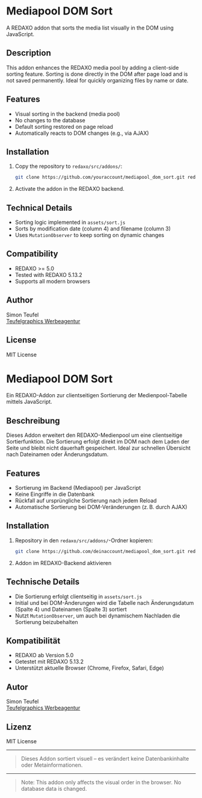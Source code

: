 # Mediapool DOM Sort

A REDAXO addon that sorts the media list visually in the DOM using JavaScript.

## Description

This addon enhances the REDAXO media pool by adding a client-side sorting feature. Sorting is done directly in the DOM after page load and is not saved permanently. Ideal for quickly organizing files by name or date.

## Features

- Visual sorting in the backend (media pool)
- No changes to the database
- Default sorting restored on page reload
- Automatically reacts to DOM changes (e.g., via AJAX)

## Installation

1. Copy the repository to `redaxo/src/addons/`:
   ```bash
   git clone https://github.com/youraccount/mediapool_dom_sort.git redaxo/src/addons/mediapool_dom_sort
   ```

2. Activate the addon in the REDAXO backend.

## Technical Details

- Sorting logic implemented in `assets/sort.js`
- Sorts by modification date (column 4) and filename (column 3)
- Uses `MutationObserver` to keep sorting on dynamic changes

## Compatibility

- REDAXO >= 5.0
- Tested with REDAXO 5.13.2
- Supports all modern browsers

## Author

Simon Teufel  
[Teufelgraphics Werbeagentur](https://www.teufel-graphics.de)

## License

MIT License




# Mediapool DOM Sort

Ein REDAXO-Addon zur clientseitigen Sortierung der Medienpool-Tabelle mittels JavaScript.

## Beschreibung

Dieses Addon erweitert den REDAXO-Medienpool um eine clientseitige Sortierfunktion. Die Sortierung erfolgt direkt im DOM nach dem Laden der Seite und bleibt nicht dauerhaft gespeichert. Ideal zur schnellen Übersicht nach Dateinamen oder Änderungsdatum.

## Features

- Sortierung im Backend (Mediapool) per JavaScript
- Keine Eingriffe in die Datenbank
- Rückfall auf ursprüngliche Sortierung nach jedem Reload
- Automatische Sortierung bei DOM-Veränderungen (z. B. durch AJAX)

## Installation

1. Repository in den `redaxo/src/addons/`-Ordner kopieren:
   ```bash
   git clone https://github.com/deinaccount/mediapool_dom_sort.git redaxo/src/addons/mediapool_dom_sort
   ```

2. Addon im REDAXO-Backend aktivieren

## Technische Details

- Die Sortierung erfolgt clientseitig in `assets/sort.js`
- Initial und bei DOM-Änderungen wird die Tabelle nach Änderungsdatum (Spalte 4) und Dateinamen (Spalte 3) sortiert
- Nutzt `MutationObserver`, um auch bei dynamischem Nachladen die Sortierung beizubehalten

## Kompatibilität

- REDAXO ab Version 5.0
- Getestet mit REDAXO 5.13.2
- Unterstützt aktuelle Browser (Chrome, Firefox, Safari, Edge)

## Autor

Simon Teufel  
[Teufelgraphics Werbeagentur](https://www.teufel-graphics.de)

## Lizenz

MIT License

---

> Dieses Addon sortiert visuell – es verändert keine Datenbankinhalte oder Metainformationen.



---

> Note: This addon only affects the visual order in the browser. No database data is changed.
